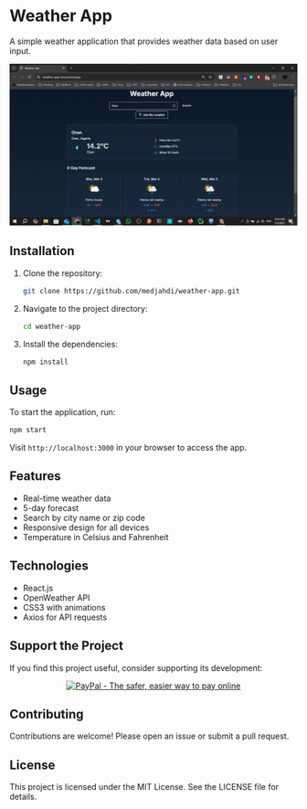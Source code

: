 # Weather App

A simple weather application that provides weather data based on user input.

<p align="center">
   <img src="https://github.com/medjahdi/Weather-App/blob/main/0001.png" alt="Weather App Demo" width="600">
</p>

## Installation

1. Clone the repository:
    ```bash
    git clone https://github.com/medjahdi/weather-app.git
    ```

2. Navigate to the project directory:
    ```bash
    cd weather-app
    ```

3. Install the dependencies:
    ```bash
    npm install
    ```

## Usage

To start the application, run:
```bash
npm start
```

Visit `http://localhost:3000` in your browser to access the app.

## Features

- Real-time weather data
- 5-day forecast
- Search by city name or zip code
- Responsive design for all devices
- Temperature in Celsius and Fahrenheit

## Technologies

- React.js
- OpenWeather API
- CSS3 with animations
- Axios for API requests

## Support the Project

If you find this project useful, consider supporting its development:

<p align="center">
   <a href="https://www.paypal.me/medjahdi">
      <img src="https://www.paypalobjects.com/en_US/i/btn/btn_donateCC_LG.gif" alt="PayPal - The safer, easier way to pay online">
   </a>
</p>

## Contributing

Contributions are welcome! Please open an issue or submit a pull request.

## License

This project is licensed under the MIT License. See the LICENSE file for details.
